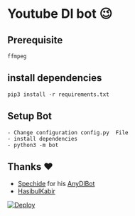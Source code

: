 # Youtube Dl bot 😉
## Prerequisite
    ffmpeg
  
    
## install dependencies
    pip3 install -r requirements.txt


## Setup Bot
    - Change configuration config.py  File
    - install dependencies
    - python3 -m bot
    
## Thanks ❤️
* [Spechide](https://telegram.dog/drchetancreation) for his [AnyDlBot](https://github.com/drchetancreation/Yt-download-)
* [HasibulKabir](https://telegram.dog/drchetancreation)

[![Deploy](https://www.herokucdn.com/deploy/button.svg)](https://heroku.com/deploy?template=https://github.com/drchetancreation/Yt-download-)
